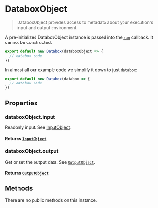 # DataboxObject

> DataboxObject provides access to metadata about your execution's input and output environment.

A pre-initialized DataboxObject instance is passed into the [`run`](/docs/databox/databox-basics/databox#constructor) callback. It cannot be constructed.

```js
export default new Databox(databoxObject => {
  // databox code
})
```

In almost all our example code we simplify it down to just `databox`:
```js
export default new Databox(databox => {
  // databox code
})
```

## Properties

### databoxObject.input

Readonly input. See [InputObject](/docs/databox/databox-basics/input).

#### **Returns** [`InputObject`](/docs/databox/databox-basics/input)

### databoxObject.output

Get or set the output data. See [`OutputObject`](/docs/databox/databox-basics/output).

#### **Returns** [`OutputObject`](/docs/databox/databox-basics/output)

## Methods

There are no public methods on this instance.
